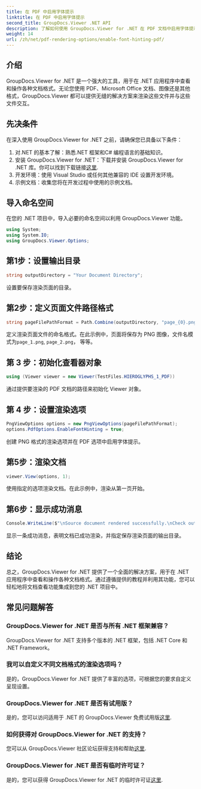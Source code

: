 ```yaml
---
title: 在 PDF 中启用字体提示
linktitle: 在 PDF 中启用字体提示
second_title: GroupDocs.Viewer .NET API
description: 了解如何使用 GroupDocs.Viewer for .NET 在 PDF 文档中启用字体提示。请按照我们的分步教程进行无缝集成。
weight: 14
url: /zh/net/pdf-rendering-options/enable-font-hinting-pdf/
---
```

## 介绍
GroupDocs.Viewer for .NET 是一个强大的工具，用于在 .NET 应用程序中查看和操作各种文档格式。无论您使用 PDF、Microsoft Office 文档、图像还是其他格式，GroupDocs.Viewer 都可以提供无缝的解决方案来渲染这些文件并与这些文件交互。
## 先决条件
在深入使用 GroupDocs.Viewer for .NET 之前，请确保您已具备以下条件：
1. 对.NET 的基本了解：熟悉.NET 框架和C# 编程语言的基础知识。
2. 安装 GroupDocs.Viewer for .NET：下载并安装 GroupDocs.Viewer for .NET 库。你可以找到下载链接[这里](https://releases.groupdocs.com/viewer/net/).
3. 开发环境：使用 Visual Studio 或任何其他兼容的 IDE 设置开发环境。
4. 示例文档：收集您将在开发过程中使用的示例文档。

## 导入命名空间
在您的 .NET 项目中，导入必要的命名空间以利用 GroupDocs.Viewer 功能。

```csharp
using System;
using System.IO;
using GroupDocs.Viewer.Options;
```
## 第1步：设置输出目录
```csharp
string outputDirectory = "Your Document Directory";
```
设置要保存渲染页面的目录。
## 第2步：定义页面文件路径格式
```csharp
string pageFilePathFormat = Path.Combine(outputDirectory, "page_{0}.png");
```
定义渲染页面文件的命名格式。在此示例中，页面将保存为 PNG 图像，文件名模式为`page_1.png`, `page_2.png`， 等等。
## 第 3 步：初始化查看器对象
```csharp
using (Viewer viewer = new Viewer(TestFiles.HIEROGLYPHS_1_PDF))
```
通过提供要渲染的 PDF 文档的路径来初始化 Viewer 对象。
## 第 4 步：设置渲染选项
```csharp
PngViewOptions options = new PngViewOptions(pageFilePathFormat);
options.PdfOptions.EnableFontHinting = true;
```
创建 PNG 格式的渲染选项并在 PDF 选项中启用字体提示。
## 第5步：渲染文档
```csharp
viewer.View(options, 1);
```
使用指定的选项渲染文档。在此示例中，渲染从第一页开始。
## 第6步：显示成功消息
```csharp
Console.WriteLine($"\nSource document rendered successfully.\nCheck output in {outputDirectory}.");
```
显示一条成功消息，表明文档已成功渲染，并指定保存渲染页面的输出目录。

## 结论
总之，GroupDocs.Viewer for .NET 提供了一个全面的解决方案，用于在 .NET 应用程序中查看和操作各种文档格式。通过遵循提供的教程并利用其功能，您可以轻松地将文档查看功能集成到您的 .NET 项目中。
## 常见问题解答
### GroupDocs.Viewer for .NET 是否与所有 .NET 框架兼容？
GroupDocs.Viewer for .NET 支持多个版本的 .NET 框架，包括 .NET Core 和 .NET Framework。
### 我可以自定义不同文档格式的渲染选项吗？
是的，GroupDocs.Viewer for .NET 提供了丰富的选项，可根据您的要求自定义呈现设置。
### GroupDocs.Viewer for .NET 是否有试用版？
是的，您可以访问适用于 .NET 的 GroupDocs.Viewer 免费试用版[这里](https://releases.groupdocs.com/).
### 如何获得对 GroupDocs.Viewer for .NET 的支持？
您可以从 GroupDocs.Viewer 社区论坛获得支持和帮助[这里](https://forum.groupdocs.com/c/viewer/9).
### GroupDocs.Viewer for .NET 是否有临时许可证？
是的，您可以获得 GroupDocs.Viewer for .NET 的临时许可证[这里](https://purchase.groupdocs.com/temporary-license/).